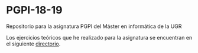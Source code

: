 # PGPI-18-19
Repositorio para la asignatura PGPI del Máster en informática de la UGR

Los ejercicios teóricos que he realizado para la asignatura se encuentran en el siguiente [directorio](https://github.com/adritake/PGPI-18-19/tree/master/Ejercicios%20teoria).
